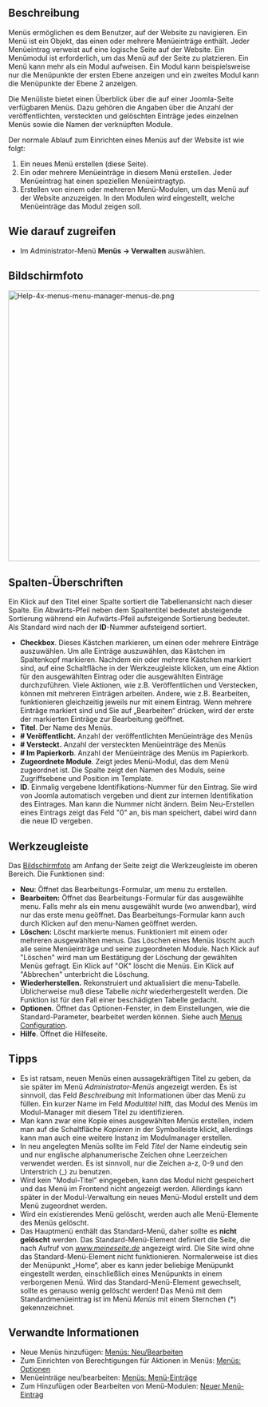 <!-- Filename: Help4.x:Menus / Display title: Menüs -->

## Beschreibung

Menüs ermöglichen es dem Benutzer, auf der Website zu navigieren. Ein
Menü ist ein Objekt, das einen oder mehrere Menüeinträge enthält. Jeder
Menüeintrag verweist auf eine logische Seite auf der Website. Ein
Menümodul ist erforderlich, um das Menü auf der Seite zu platzieren. Ein
Menü kann mehr als ein Modul aufweisen. Ein Modul kann beispielsweise
nur die Menüpunkte der ersten Ebene anzeigen und ein zweites Modul kann
die Menüpunkte der Ebene 2 anzeigen.

Die Menüliste bietet einen Überblick über die auf einer Joomla-Seite
verfügbaren Menüs. Dazu gehören die Angaben über die Anzahl der
veröffentlichten, versteckten und gelöschten Einträge jedes einzelnen
Menüs sowie die Namen der verknüpften Module.

Der normale Ablauf zum Einrichten eines Menüs auf der Website ist wie
folgt:

1.  Ein neues Menü erstellen (diese Seite).
2.  Ein oder mehrere Menüeinträge in diesem Menü erstellen. Jeder
    Menüeintrag hat einen speziellen Menüeintragtyp.
3.  Erstellen von einem oder mehreren Menü-Modulen, um das Menü auf der
    Website anzuzeigen. In den Modulen wird eingestellt, welche
    Menüeinträge das Modul zeigen soll.

## Wie darauf zugreifen

- Im Administrator-Menü **Menüs → Verwalten** auswählen.

## Bildschirmfoto

<img
src="https://docs.joomla.org/images/thumb/a/a0/Help-4x-menus-menu-manager-menus-de.png/800px-Help-4x-menus-menu-manager-menus-de.png"
decoding="async"
srcset="https://docs.joomla.org/images/thumb/a/a0/Help-4x-menus-menu-manager-menus-de.png/1200px-Help-4x-menus-menu-manager-menus-de.png 1.5x, https://docs.joomla.org/images/thumb/a/a0/Help-4x-menus-menu-manager-menus-de.png/1600px-Help-4x-menus-menu-manager-menus-de.png 2x"
data-file-width="1630" data-file-height="1105" width="800" height="542"
alt="Help-4x-menus-menu-manager-menus-de.png" />

## Spalten-Überschriften

Ein Klick auf den Titel einer Spalte sortiert die Tabellenansicht nach
dieser Spalte. Ein Abwärts-Pfeil neben dem Spaltentitel bedeutet
absteigende Sortierung während ein Aufwärts-Pfeil aufsteigende
Sortierung bedeutet. Als Standard wird nach der **ID**-Nummer
aufsteigend sortiert.

- **Checkbox**. Dieses Kästchen markieren, um einen oder mehrere
  Einträge auszuwählen. Um alle Einträge auszuwählen, das Kästchen im
  Spaltenkopf markieren. Nachdem ein oder mehrere Kästchen markiert
  sind, auf eine Schaltfläche in der Werkzeugleiste klicken, um eine
  Aktion für den ausgewählten Eintrag oder die ausgewählten Einträge
  durchzuführen. Viele Aktionen, wie z.B. Veröffentlichen und
  Verstecken, können mit mehreren Einträgen arbeiten. Andere, wie z.B.
  Bearbeiten, funktionieren gleichzeitig jeweils nur mit einem Eintrag.
  Wenn mehrere Einträge markiert sind und Sie auf „Bearbeiten“ drücken,
  wird der erste der markierten Einträge zur Bearbeitung geöffnet.
- **Titel**. Der Name des Menüs.
- **\# Veröffentlicht.** Anzahl der veröffentlichten Menüeinträge des
  Menüs
- **\# Versteckt.** Anzahl der versteckten Menüeinträge des Menüs
- **\# Im Papierkorb**. Anzahl der Menüeinträge des Menüs im Papierkorb.
- **Zugeordnete Module**. Zeigt jedes Menü-Modul, das dem Menü
  zugeordnet ist. Die Spalte zeigt den Namen des Moduls, seine
  Zugriffsebene und Position im Template.
- **ID**. Einmalig vergebene Identifikations-Nummer für den Eintrag. Sie
  wird von Joomla automatisch vergeben und dient zur internen
  Identifikation des Eintrages. Man kann die Nummer nicht ändern. Beim
  Neu-Erstellen eines Eintrags zeigt das Feld "0" an, bis man speichert,
  dabei wird dann die neue ID vergeben.

## Werkzeugleiste

Das [Bildschirmfoto](#Bildschirmfoto) am Anfang der Seite zeigt die
Werkzeugleiste im oberen Bereich. Die Funktionen sind:

- **Neu**: Öffnet das Bearbeitungs-Formular, um menu zu erstellen.
- **Bearbeiten:** Öffnet das Bearbeitungs-Formular für das ausgewählte
  menu. Falls mehr als ein menu ausgewählt wurde (wo anwendbar), wird
  nur das erste menu geöffnet. Das Bearbeitungs-Formular kann auch durch
  Klicken auf den menu-Namen geöffnet werden.
- **Löschen:** Löscht markierte menus. Funktioniert mit einem oder
  mehreren ausgewählten menus. Das Löschen eines Menüs löscht auch alle
  seine Menüeinträge und seine zugeordneten Module. Nach Klick auf
  "Löschen" wird man um Bestätigung der Löschung der gewählten Menüs
  gefragt. Ein Klick auf "OK" löscht die Menüs. Ein Klick auf
  "Abbrechen" unterbricht die Löschung.
- **Wiederherstellen.** Rekonstruiert und aktualisiert die menu-Tabelle.
  Üblicherweise muß diese Tabelle *nicht* wiederhergestellt werden. Die
  Funktion ist für den Fall einer beschädigten Tabelle gedacht.
- **Optionen.** Öffnet das Optionen-Fenster, in dem Einstellungen, wie
  die Standard-Parameter, bearbeitet werden können. Siehe auch [Menus
  Configuration](https://docs.joomla.org/Help4.x:Components_Menus_Configuration "Special:MyLanguage/Help4.x:Components Menus Configuration").
- **Hilfe**. Öffnet die Hilfeseite.

## Tipps

- Es ist ratsam, neuen Menüs einen aussagekräftigen Titel zu geben, da
  sie später im Menü *Administrator-Menüs* angezeigt werden. Es ist
  sinnvoll, das Feld *Beschreibung* mit Informationen über das Menü zu
  füllen. Ein kurzer Name im Feld *Modultitel* hilft, das Modul des
  Menüs im Modul-Manager mit diesem Titel zu identifizieren.
- Man kann zwar eine Kopie eines ausgewählten Menüs erstellen, indem man
  auf die Schaltfläche *Kopieren* in der Symbolleiste klickt, allerdings
  kann man auch eine weitere Instanz im Modulmanager erstellen.
- In neu angelegten Menüs sollte im Feld *Titel* der Name eindeutig sein
  und nur englische alphanumerische Zeichen ohne Leerzeichen verwendet
  werden. Es ist sinnvoll, nur die Zeichen a-z, 0-9 und den Unterstrich
  (\_) zu benutzen.
- Wird kein "Modul-Titel" eingegeben, kann das Modul nicht gespeichert
  und das Menü im Frontend nicht angezeigt werden. Allerdings kann
  später in der Modul-Verwaltung ein neues Menü-Modul erstellt und dem
  Menü zugeordnet werden.
- Wird ein existierendes Menü gelöscht, werden auch alle Menü-Elemente
  des Menüs gelöscht.
- Das Hauptmenü enthält das Standard-Menü, daher sollte es **nicht
  gelöscht** werden. Das Standard-Menü-Element definiert die Seite, die
  nach Aufruf von *www.meineseite.de* angezeigt wird. Die Site wird ohne
  das Standard-Menü-Element nicht funktionieren. Normalerweise ist dies
  der Menüpunkt „Home“, aber es kann jeder beliebige Menüpunkt
  eingestellt werden, einschließlich eines Menüpunkts in einem
  verborgenen Menü. Wird das Standard-Menü-Element gewechselt, sollte es
  genauso wenig gelöscht werden! Das Menü mit dem Standardmenüeintrag
  ist im Menü *Menüs* mit einem Sternchen (\*) gekennzeichnet.

## Verwandte Informationen

- Neue Menüs hinzufügen: [Menüs:
  Neu/Bearbeiten](https://docs.joomla.org/Help4.x:Menus:_Edit/de "Help4.x:Menus: Edit/de")
- Zum Einrichten von Berechtigungen für Aktionen in Menüs: [Menüs:
  Optionen](https://docs.joomla.org/Help4.x:Menus:_Options/de "Help4.x:Menus: Options/de")
- Menüeinträge neu/bearbeiten: [Menüs:
  Menü-Einträge](https://docs.joomla.org/Help4.x:Menus:_Items/de "Help4.x:Menus: Items/de")
- Zum Hinzufügen oder Bearbeiten von Menü-Modulen: [Neuer
  Menü-Eintrag](https://docs.joomla.org/Help4.x:Menu_Item:_New_Item/de "Help4.x:Menu Item: New Item/de")
